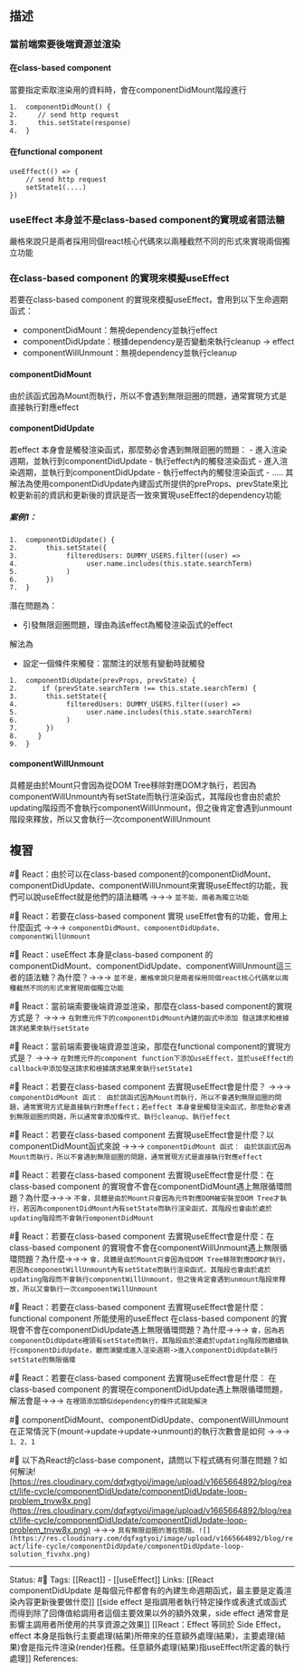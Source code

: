 ## 描述




### 當前端索要後端資源並渲染

#### 在class-based component
當要指定索取渲染用的資料時，會在componentDidMount階段進行
```
1.  componentDidMount() {
2.     // send http request
3.     this.setState(response)
4.  }
```

#### 在functional component

```
useEffect(() => {
	// send http request 
	setState1(....)
})
```


### useEffect 本身並不是class-based component的實現或者語法糖

嚴格來說只是兩者採用同個react核心代碼來以兩種截然不同的形式來實現兩個獨立功能

### 在class-based component 的實現來模擬useEffect

若要在class-based component 的實現來模擬useEffect，會用到以下生命週期函式：
- componentDidMount：無視dependency並執行effect 
- componentDidUpdate：根據dependency是否變動來執行cleanup -> effect
- componentWillUnmount：無視dependency並執行cleanup

#### componentDidMount
由於該函式因為Mount而執行，所以不會遇到無限迴圈的問題，通常實現方式是直接執行對應effect

#### componentDidUpdate
若effect 本身會是觸發渲染函式，那麼勢必會遇到無限迴圈的問題：
	- 進入渲染週期，並執行到componentDidUpdate
	- 執行effect內的觸發渲染函式
	- 進入渲染週期，並執行到componentDidUpdate
	- 執行effect內的觸發渲染函式
	- .....
其解法為使用componentDidUpdate內建函式所提供的preProps、prevState來比較更新前的資訊和更新後的資訊是否一致來實現useEffect的dependency功能

##### 案例1：
```
1.  componentDidUpdate() {
2.       this.setState({
3.            filteredUsers: DUMMY_USERS.filter((user) => 
4.                 user.name.includes(this.state.searchTerm)
5.            )
6.       })
7.  }
```

潛在問題為：
- 引發無限迴圈問題，理由為該effect為觸發渲染函式的effect


解法為
- 設定一個條件來觸發：當關注的狀態有變動時就觸發
```
1.  componentDidUpdate(prevProps, prevState) {
2.      if (prevState.searchTerm !== this.state.searchTerm) {
3.       this.setState({
4.            filteredUsers: DUMMY_USERS.filter((user) => 
5.                 user.name.includes(this.state.searchTerm)
6.            )
7.       })
8.     }
9.  }
```
  
#### componentWillUnmount
具體是由於Mount只會因為從DOM Tree移除對應DOM才執行，若因為componentWillUnmount內有setState而執行渲染函式，其階段也會由於處於updating階段而不會執行componentWillUnmount，但之後肯定會遇到unmount階段來釋放，所以又會執行一次componentWillUnmount


## 複習

#🧠 React：由於可以在class-based component的componentDidMount、componentDidUpdate、componentWillUnmount來實現useEffect的功能，我們可以說useEffect就是他們的語法糖嗎 ->->-> `並不能，兩者為獨立功能`
<!--SR:!2022-11-20,8,250-->

#🧠 React：若要在class-based component 實現 useEffet會有的功能，會用上什麼函式 ->->-> `componentDidMount、componentDidUpdate、componentWillUnmount`
<!--SR:!2022-11-22,10,250-->

#🧠 React：useEffect 本身是class-based component 的 componentDidMount、componentDidUpdate、componentWillUnmount這三者的語法糖？為什麼？->->-> `並不是，嚴格來說只是兩者採用同個react核心代碼來以兩種截然不同的形式來實現兩個獨立功能`
<!--SR:!2022-11-22,10,250-->


#🧠 React：當前端索要後端資源並渲染，那麼在class-based component的實現方式是？ ->->-> `在對應元件下的componentDidMount內建的函式中添加 發送請求和根據請求結果來執行setState`
<!--SR:!2022-11-20,25,250-->

#🧠 React：當前端索要後端資源並渲染，那麼在functional component的實現方式是？ ->->-> `在對應元件的component function下添加useEffect，並於useEffect的callback中添加發送請求和根據請求結果來執行setState1`
<!--SR:!2022-11-20,25,250-->


#🧠 React：若要在class-based component 去實現useEffect會是什麼？ ->->-> ` componentDidMount 函式： 由於該函式因為Mount而執行，所以不會遇到無限迴圈的問題，通常實現方式是直接執行對應effect；若effect 本身會是觸發渲染函式，那麼勢必會遇到無限迴圈的問題，所以通常會添加條件式、執行cleanup、執行effect`
<!--SR:!2022-11-22,10,250-->


#🧠 React：若要在class-based component 去實現useEffect會是什麼？以componentDidMount函式來說 ->->-> `componentDidMount 函式： 由於該函式因為Mount而執行，所以不會遇到無限迴圈的問題，通常實現方式是直接執行對應effect`
<!--SR:!2022-11-24,28,250-->


#🧠 React：若要在class-based component 去實現useEffect會是什麼：在class-based component 的實現會不會在componentDidMount遇上無限循環問題？為什麼->->-> `不會，具體是由於Mount只會因為元件對應DOM被安裝至DOM Tree才執行，若因為componentDidMount內有setState而執行渲染函式，其階段也會由於處於updating階段而不會執行omponentDidMount`
<!--SR:!2022-11-22,10,250-->



#🧠 React：若要在class-based component 去實現useEffect會是什麼：在class-based component 的實現會不會在componentWillUnmount遇上無限循環問題？為什麼->->-> `會，具體是由於Mount只會因為從DOM Tree移除對應DOM才執行，若因為componentWillUnmount內有setState而執行渲染函式，其階段也會由於處於updating階段而不會執行componentWillUnmount，但之後肯定會遇到unmount階段來釋放，所以又會執行一次componentWillUnmount`
<!--SR:!2022-11-24,8,250-->



#🧠  React：若要在class-based component 去實現useEffect會是什麼：functional component 所能使用的useEffect 在class-based component 的實現會不會在componentDidUpdate遇上無限循環問題？為什麼->->-> `會，因為若componentDidUpdate裡頭有setState而執行，其階段由於還處於updating階段而繼續執行componentDidUpdate，繼而演變成進入渲染週期->進入componentDidUpdate執行setState的無限循環`
<!--SR:!2022-11-22,10,250-->


#🧠  React：若要在class-based component 去實現useEffect會是什麼： 在class-based component 的實現在componentDidUpdate遇上無限循環問題，解法會是->->-> `在裡頭添加類似dependency的條件式就能解決`
<!--SR:!2022-11-22,10,250-->



#🧠 componentDidMount、componentDidUpdate、componentWillUnmount 在正常情況下(mount->update->update->unmount)的執行次數會是如何 ->->-> `1、2、1`
<!--SR:!2022-11-24,28,250-->


#🧠 以下為React的class-base component，請問以下程式碼有何潛在問題？如何解決![https://res.cloudinary.com/dqfxgtyoi/image/upload/v1665664892/blog/react/life-cycle/componentDidUpdate/componentDidUpdate-loop-problem_tnvw8x.png](https://res.cloudinary.com/dqfxgtyoi/image/upload/v1665664892/blog/react/life-cycle/componentDidUpdate/componentDidUpdate-loop-problem_tnvw8x.png) ->->-> `具有無限迴圈的潛在問題。![](https://res.cloudinary.com/dqfxgtyoi/image/upload/v1665664892/blog/react/life-cycle/componentDidUpdate/componentDidUpdate-loop-solution_fivxhx.png)`
<!--SR:!2022-11-24,27,250-->


---
Status: #🌱 
Tags:
[[React]] - [[useEffect]]
Links:
[[React componentDidUpdate 是每個元件都會有的內建生命週期函式，最主要是定義渲染內容更新後要做什麼]]
[[side effect 是指調用者執行特定操作或表達式或函式而得到除了回傳值給調用者這個主要效果以外的額外效果，side effect 通常會是影響主調用者所使用的共享資源之效果]]
[[React：Effect 等同於 Side Effect，effect 本身是指執行主要處理(結果)所帶來的任意額外處理(結果)，主要處理(結果)會是指元件渲染(render)任務。任意額外處理(結果)指useEffect所定義的執行處理]]
References: